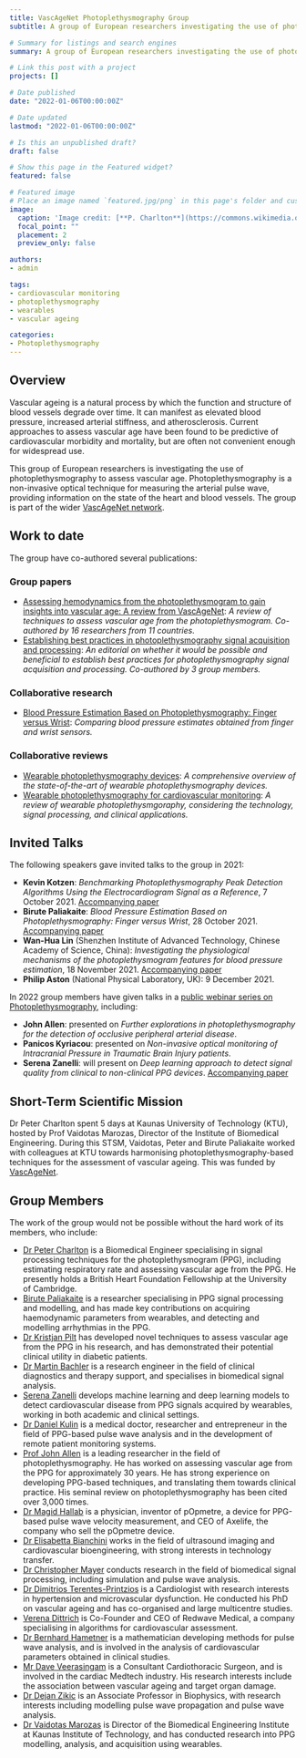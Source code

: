 ```yaml
---
title: VascAgeNet Photoplethysmography Group
subtitle: A group of European researchers investigating the use of photoplethysmography to assess vascular age, within the VascAgeNet network.

# Summary for listings and search engines
summary: A group of European researchers investigating the use of photoplethysmography to assess vascular age, within the VascAgeNet network.

# Link this post with a project
projects: []

# Date published
date: "2022-01-06T00:00:00Z"

# Date updated
lastmod: "2022-01-06T00:00:00Z"

# Is this an unpublished draft?
draft: false

# Show this page in the Featured widget?
featured: false

# Featured image
# Place an image named `featured.jpg/png` in this page's folder and customize its options here.
image:
  caption: 'Image credit: [**P. Charlton**](https://commons.wikimedia.org/wiki/File:Photoplethysmogram_signal_components.svg) ([CC BY 4.0](https://creativecommons.org/licenses/by/4.0/))'
  focal_point: ""
  placement: 2
  preview_only: false

authors:
- admin

tags:
- cardiovascular monitoring
- photoplethysmography
- wearables
- vascular ageing

categories:
- Photoplethysmography
---
```


## Overview

Vascular ageing is a natural process by which the function and structure of blood vessels degrade over time. It can manifest as elevated blood pressure, increased arterial stiffness, and atherosclerosis. Current approaches to assess vascular age have been found to be predictive of cardiovascular morbidity and mortality, but are often not convenient enough for widespread use.

This group of European researchers is investigating the use of photoplethysmography to assess vascular age. Photoplethysmography is a non-invasive optical technique for measuring the arterial pulse wave, providing information on the state of the heart and blood vessels. The group is part of the wider [VascAgeNet network](https://vascagenet.eu/). 

## Work to date

The group have co-authored several publications:

### Group papers

- [Assessing hemodynamics from the photoplethysmogram to gain insights into vascular age: A review from VascAgeNet](/publication/vascagenet_ppg_review): _A review of techniques to assess vascular age from the photoplethysmogram. Co-authored by 16 researchers from 11 countries._
- [Establishing best practices in photoplethysmography signal acquisition and processing](/publication/best_practices_ppg/): _An editorial on whether it would be possible and beneficial to establish best practices for photoplethysmography signal acquisition and processing. Co-authored by 3 group members._

### Collaborative research

- [Blood Pressure Estimation Based on Photoplethysmography: Finger versus Wrist](/publication/cinc2021_bp_estimation/): _Comparing blood pressure estimates obtained from finger and wrist sensors._

### Collaborative reviews

- [Wearable photoplethysmography devices](/publication/wearable_ppg_chapter/): _A comprehensive overview of the state-of-the-art of wearable photoplethysmography devices._
- [Wearable photoplethysmography for cardiovascular monitoring](/publication/wearable_ppg_review): _A review of wearable photoplethysmgoraphy, considering the technology, signal processing, and clinical applications._

## Invited Talks

The following speakers gave invited talks to the group in 2021:
- **Kevin Kotzen**: _Benchmarking Photoplethysmography Peak Detection Algorithms Using the Electrocardiogram Signal as a Reference_, 7 October 2021. [Accompanying paper](/publication/vascagenet_ppg_review)
- **Birute Paliakaite**: _Blood Pressure Estimation Based on Photoplethysmography: Finger versus Wrist_, 28 October 2021. [Accompanying paper](/publication/cinc21_bp_estimation/)
- **Wan-Hua Lin** (Shenzhen Institute of Advanced Technology, Chinese Academy of Science, China): _Investigating the physiological mechanisms of the photoplethysmogram features for blood pressure estimation_, 18 November 2021. [Accompanying paper](https://doi.org/10.1088/1361-6579/ab7d78)
- **Philip Aston** (National Physical Laboratory, UK): 9 December 2021.

In 2022 group members have given talks in a [public webinar series on Photoplethysmography](/post/ppg_webinars/), including:
- **John Allen**: presented on _Further explorations in photoplethysmography for the detection of occlusive peripheral arterial disease_.
- **Panicos Kyriacou**: presented on _Non-invasive optical monitoring of Intracranial Pressure in Traumatic Brain Injury patients_.
- **Serena Zanelli**: will present on _Deep learning approach to detect signal quality from clinical to non-clinical PPG devices_. [Accompanying paper](https://doi.org/10.1109/EMBC46164.2021.9629640)

## Short-Term Scientific Mission

Dr Peter Charlton spent 5 days at Kaunas University of Technology (KTU), hosted by Prof Vaidotas Marozas, Director of the Institute of Biomedical Engineering. During this STSM, Vaidotas, Peter and Birute Paliakaite worked with colleagues at KTU towards harmonising photoplethysmography-based techniques for the assessment of vascular ageing. This was funded by [VascAgeNet](https://vascagenet.eu/short-term-scientific-missions).

## Group Members

The work of the group would not be possible without the hard work of its members, who include:
- [Dr Peter Charlton](https://peterhcharlton.github.io/) is a Biomedical Engineer specialising in signal processing techniques for the photoplethysmogram (PPG), including estimating respiratory rate and assessing vascular age from the PPG. He presently holds a British Heart Foundation Fellowship at the University of Cambridge.
- [Birute Paliakaite](https://scholar.google.com/citations?user=YtQF4uUAAAAJ&hl=en) is a researcher specialising in PPG signal processing and modelling, and has made key contributions on acquiring haemodynamic parameters from wearables, and detecting and modelling arrhythmias in the PPG.
- [Dr Kristjan Pilt](https://scholar.google.com/citations?user=IJ5MsM4AAAAJ&hl=en) has developed novel techniques to assess vascular age from the PPG in his research, and has demonstrated their potential clinical utility in diabetic patients.
- [Dr Martin Bachler](https://scholar.google.at/citations?user=pHHJAv4AAAAJ&hl=de) is a research engineer in the field of clinical diagnostics and therapy support, and specialises in biomedical signal analysis.
- [Serena Zanelli](http://vascagenet.eu/what-are-you-working-on-serena-zanelli) develops machine learning and deep learning models to detect cardiovascular disease from PPG signals acquired by wearables, working in both academic and clinical settings.
- [Dr Daniel Kulin](http://vascagenet.eu/what-are-you-working-on-dr-daniel-kulin) is a medical doctor, researcher and entrepreneur in the field of PPG-based pulse wave analysis and in the development of remote patient monitoring systems.
- [Prof John Allen](https://scholar.google.co.uk/citations?user=-GsW3HsAAAAJ&hl=en) is a leading researcher in the field of photoplethysmography. He has worked on assessing vascular age from the PPG for approximately 30 years. He has strong experience on developing PPG-based techniques, and translating them towards clinical practice. His seminal review on photoplethysmography has been cited over 3,000 times.
- [Dr Magid Hallab](https://www.researchgate.net/profile/Magid-Hallab) is a physician, inventor of pOpmetre, a device for PPG-based pulse wave velocity measurement, and CEO of Axelife, the company who sell the pOpmetre device.
- [Dr Elisabetta Bianchini](https://scholar.google.it/citations?user=rQqSulEAAAAJ&hl=en) works in the field of ultrasound imaging and cardiovascular bioengineering, with strong interests in technology transfer.
- [Dr Christopher Mayer](https://scholar.google.at/citations?user=gRActvYAAAAJ&hl=de) conducts research in the field of biomedical signal processing, including simulation and pulse wave analysis.
- [Dr Dimitrios Terentes-Printzios](https://scholar.google.com/citations?user=w1KRD3gAAAAJ&hl=en) is a Cardiologist with research interests in hypertension and microvascular dysfunction. He conducted his PhD on vascular ageing and has co-organised and large multicentre studies.
- [Verena Dittrich](https://www.linkedin.com/in/verena-dittrich-1876a989/) is Co-Founder and CEO of Redwave Medical, a company specialising in algorithms for cardiovascular assessment.
- [Dr Bernhard Hametner](https://scholar.google.com/citations?user=VP9nyHAAAAAJ&hl=en) is a mathematician developing methods for pulse wave analysis, and is involved in the analysis of cardiovascular parameters obtained in clinical studies.
- [Mr Dave Veerasingam](https://scholar.google.com/citations?user=Z_Fojr4AAAAJ&hl=en) is a Consultant Cardiothoracic Surgeon, and is involved in the cardiac Medtech industry. His research interests include the association between vascular ageing and target organ damage.
- [Dr Dejan Zikic](https://www.researchgate.net/profile/Dejan-Zikic) is an Associate Professor in Biophysics, with research interests including modelling pulse wave propagation and pulse wave analysis.
- [Dr Vaidotas Marozas](https://scholar.google.lt/citations?user=yQcWpoIAAAAJ&hl=en) is Director of the Biomedical Engineering Institute at Kaunas Institute of Technology, and has conducted research into PPG modelling, analysis, and acquisition using wearables.
